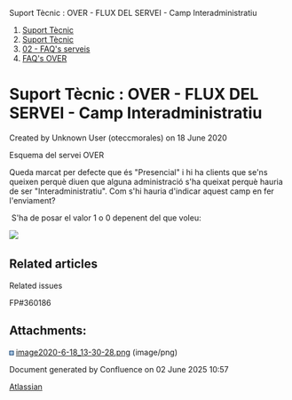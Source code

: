 Suport Tècnic : OVER - FLUX DEL SERVEI - Camp Interadministratiu  

1.  [Suport Tècnic](index.html)
2.  [Suport Tècnic](13893782.html)
3.  [02 - FAQ's serveis](26313393.html)
4.  [FAQ's OVER](28705589.html)

Suport Tècnic : OVER - FLUX DEL SERVEI - Camp Interadministratiu
================================================================

Created by Unknown User (oteccmorales) on 18 June 2020

Esquema del servei OVER 

  

Queda marcat per defecte que és "Presencial" i hi ha clients que se'ns queixen perquè diuen que alguna administració s'ha queixat perquè hauria de ser "Interadministratiu". Com s'hi hauria d'indicar aquest camp en fer l'enviament?

  

  

 S'ha de posar el valor 1 o 0 depenent del que voleu:

![](attachments/41517693/41517694.png)

Related articles
----------------

  

Related issues

FP#360186 

Attachments:
------------

![](images/icons/bullet_blue.gif) [image2020-6-18\_13-30-28.png](attachments/41517693/41517694.png) (image/png)  

Document generated by Confluence on 02 June 2025 10:57

[Atlassian](http://www.atlassian.com/)